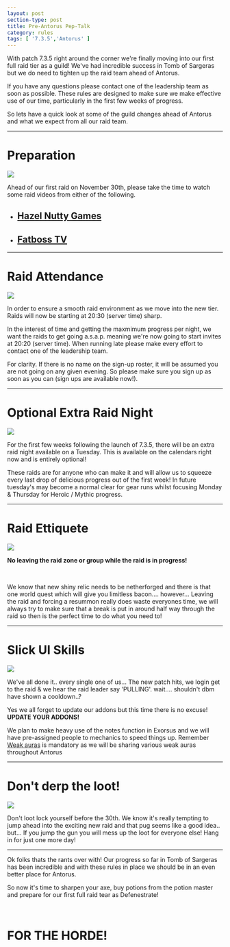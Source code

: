 ```yaml
---
layout: post
section-type: post
title: Pre-Antorus Pep-Talk
category: rules
tags: [ '7.3.5','Antorus' ]
---
```



<p class="lead">With patch 7.3.5 right around the corner we're finally moving into our first full raid tier as a guild! We've had incredible success in Tomb of Sargeras but we do need to tighten up the raid team ahead of Antorus. </p>

<p>If you have any questions please contact one of the leadership team as soon as possible. These rules are designed to make sure we make effective use of our time, particularly in the first few weeks of progress.</p>

<p class="lead">
So lets have a quick look at some of the guild changes ahead of Antorus and what we expect from all our raid team.
</p>
<div class="container">
	<hr>
	<h1>Preparation</h1>
	<div class="row">
		<!--src =????? -->
		<img class="img img-responsive" style="max-width: 60% !important" src="/img/voss.jpg"/>
		<p>Ahead of our first raid on November 30th, please take the time to watch some raid videos from either of the following.</p>
		<ul class="list-group">
			<li class="list-group-item"><h2><a href="https://www.youtube.com/channel/UCMGVp_GnkhHZROIfRdXpo4Q">Hazel Nutty Games</a></h2></li>
			<li class="list-group-item"><h2><a href="https://www.youtube.com/user/FatbossTV">Fatboss TV</a></h2></li>
		</ul>
	</div>
	<hr>
	<div class="row">
		<h1>Raid Attendance</h1>
		<!--src = http://wow.zamimg.com/uploads/screenshots/normal/529897.jpg -->
		<img class="img img-responsive" src="/img/summon.jpg" style="max-width: 60% !important"/>
		<p>In order to ensure a smooth raid environment as we move into the new tier. Raids will now be starting at 20:30 (server time) sharp.</p>
		<p>In the interest of time and getting the maxmimum progress per night, we want the raids to get going a.s.a.p. meaning we're now going to start invites at 20:20 (server time). When running late please make every effort to contact one of the leadership team.</p>
		<p>For clarity. If there is no name on the sign-up roster, it will be assumed you are not going on any given evening. So please make sure you sign up as soon as you can (sign ups are available now!).</p>
	</div>
	<hr>
	<div class="row">
		<h1>Optional Extra Raid Night</h1>
		<!--src= https://wobc.wordpress.com/tag/world-of-warcraft/-->
		<img class="img img-responsive" src="{{base}}/img/actual_progress.jpg" style="max-width: 60% !important"/>
		<br/>
		<p>For the first few weeks following the launch of 7.3.5, there will be an extra raid night available on a Tuesday. This is available on the calendars right now and is entirely optional!</p>
		<p>These raids are for anyone who can make it and will allow us to squeeze every last drop of delicious progress out of the first week! In future tuesday's may become a normal clear for gear runs whilst focusing Monday &amp; Thursday for Heroic / Mythic progress. </p>
	</div>
	<hr>
	<div class="row">
		<h1>Raid Ettiquete</h1>
		<img class="img img-responsive" src="/img/test.png"/>
		<p class="text-center"><b>No leaving the raid zone or group while the raid is in progress!</b></p>
		<br/>
		<p>We know that new shiny relic needs to be netherforged and there is that one world quest which will give you limitless bacon.... however... Leaving the raid and forcing a resummon really does waste everyones time, we will always try to make sure that a break is put in around half way through the raid so then is the perfect time to do what you need to!</p>
	</div>
	<hr>
	<div class="row">
			<h1>Slick UI Skills</h1>
			<!--src="https://www.pinterest.co.uk/gonimaya/wow/?lp=true"-->
			<img class="img img-responsive" src="/img/kael.jpg" style="max-width:60%"/>
			<br/>
			<p> We've all done it.. every single one of us... The new patch hits, we login get to the raid &amp; we hear the raid leader say 'PULLING'.
			wait.... shouldn't dbm have shown a cooldown..? </p>
			<p> Yes we all forget to update our addons but this time there is no excuse! <b>UPDATE YOUR ADDONS!</b></p>
			<p>We plan to make heavy use of the notes function in Exorsus and we will have pre-assigned people to mechanics to speed things up. Remember <a href="https://www.curseforge.com/wow/addons/weakauras-2">Weak auras</a> is mandatory as we will be sharing various weak auras throughout Antorus</p>
	</div>
	<hr>
	<div class="row">
		<h1>Don't derp the loot!</h1>
		<!--src= http://www.buzzmmo.com/wp-content/uploads/2015/12/TreasureGoblin.png -->
		<img class="img img-responsive" src="/img/treasuregoblin.png"/>
		<br/>
		<p>Don't loot lock yourself before the 30th. We know it's really tempting to jump ahead into the exciting new raid and that pug seems like a good idea.. but... If you jump the gun you will mess up the loot for everyone else! Hang in for just one more day!</p>
	</div>
	<hr>
	<div class="row">
		<p> Ok folks thats the rants over with! Our progress so far in Tomb of Sargeras has been incredible and with these rules in place we should be in an even better place for Antorus. </p>
		<p> So now it's time to sharpen your axe, buy potions from the potion master and prepare for our first full raid tear as Defenestrate!</p>
		<br/>
		<h1 class="text-center"><b>FOR THE HORDE!</b></h1>
	</div>
</div>